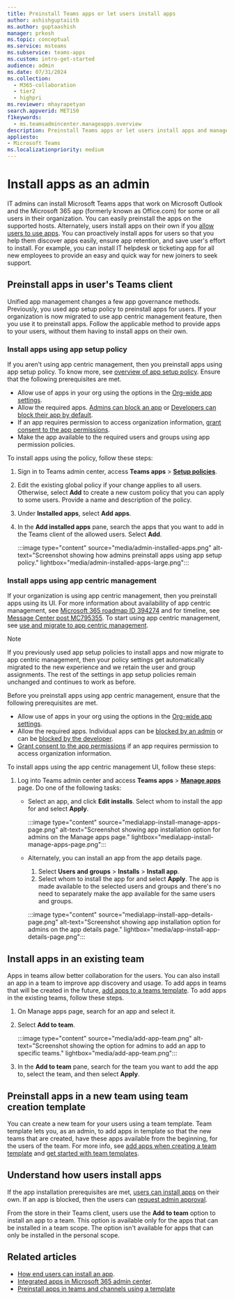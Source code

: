 ```yaml
---
title: Preinstall Teams apps or let users install apps
author: ashishguptaiitb
ms.author: guptaashish
manager: prkosh
ms.topic: conceptual
ms.service: msteams
ms.subservice: teams-apps
ms.custom: intro-get-started
audience: admin
ms.date: 07/31/2024
ms.collection: 
  - M365-collaboration
  - tier2
  - highpri
ms.reviewer: mhayrapetyan
search.appverid: MET150
f1keywords: 
  - ms.teamsadmincenter.manageapps.overview
description: Preinstall Teams apps or let users install apps and manage the installation options for an app.
appliesto: 
- Microsoft Teams
ms.localizationpriority: medium
---
```

# Install apps as an admin

IT admins can install Microsoft Teams apps that work on Microsoft Outlook and the Microsoft 365 app (formerly known as Office.com) for some or all users in their organization. You can easily preinstall the apps on the supported hosts. Alternately, users install apps on their own if you [allow users to use apps](manage-apps.md#allow-or-block-apps). You can proactively install apps for users so that you help them discover apps easily, ensure app retention, and save user's effort to install. For example, you can install IT helpdesk or ticketing app for all new employees to provide an easy and quick way for new joiners to seek support.

## Preinstall apps in user's Teams client

Unified app management changes a few app governance methods. Previously, you used app setup policy to preinstall apps for users. If your organization is now migrated to use app centric management feature, then you use it to preinstall apps. Follow the applicable method to provide apps to your users, without them having to install apps on their own.

### Install apps using app setup policy

If you aren't using app centric management, then you preinstall apps using app setup policy. To know more, see [overview of app setup policy](teams-app-setup-policies.md). Ensure that the following prerequisites are met.

* Allow use of apps in your org using the options in the [Org-wide app settings](manage-apps.md#manage-org-wide-app-settings).
* Allow the required apps. [Admins can block an app](manage-apps.md#allow-or-block-apps) or [Developers can block their app by default](/microsoftteams/platform/concepts/deploy-and-publish/add-default-install-scope#block-apps-by-default-for-users-until-an-admin-approves).
* If an app requires permission to access organization information, [grant consent to the app permissions](manage-consent-app-permissions.md#grant-and-manage-consent-to-teams-app-permissions).
* Make the app available to the required users and groups using app permission policies.

To install apps using the policy, follow these steps:

1. Sign in to Teams admin center, access **Teams apps** > **[Setup policies](https://admin.teams.microsoft.com/policies/app-setup)**.

1. Edit the existing global policy if your change applies to all users. Otherwise, select **Add** to create a new custom policy that you can apply to some users. Provide a name and description of the policy.

1. Under **Installed apps**, select **Add apps**.

1. In the **Add installed apps** pane, search the apps that you want to add in the Teams client of the allowed users. Select **Add**.

   :::image type="content" source="media/admin-installed-apps.png" alt-text="Screenshot showing how admins preinstall apps using app setup policy." lightbox="media/admin-installed-apps-large.png":::

### Install apps using app centric management

If your organization is using app centric management, then you preinstall apps using its UI. For more information about availability of app centric management, see [Microsoft 365 roadmap ID 394274](https://www.microsoft.com/microsoft-365/roadmap?filters=&searchterms=394274) and for timeline, see [Message Center post MC795355](https://admin.microsoft.com/Adminportal/Home?ref=MessageCenter/:/messages/MC795355). To start using app centric management, see [use and migrate to app centric management](app-centric-management.md).

> [!NOTE]
> If you previously used app setup policies to install apps and now migrate to app centric management, then your policy settings get automatically migrated to the new experience and we retain the user and group assignments. The rest of the settings in app setup policies remain unchanged and continues to work as before.

Before you preinstall apps using app centric management, ensure that the following prerequisites are met.

* Allow use of apps in your org using the options in the [Org-wide app settings](manage-apps.md#manage-org-wide-app-settings).
* Allow the required apps. Individual apps can be [blocked by an admin](manage-apps.md#allow-or-block-apps) or can be [blocked by the developer](/microsoftteams/platform/concepts/deploy-and-publish/add-default-install-scope#block-apps-by-default-for-users-until-an-admin-approves).
* [Grant consent to the app permissions](manage-consent-app-permissions.md#grant-and-manage-consent-to-teams-app-permissions) if an app requires permission to access organization information.

To install apps using the app centric management UI, follow these steps:

1. Log into Teams admin center and access **Teams apps** > [**Manage apps**](https://admin.teams.microsoft.com/policies/manage-apps/) page. Do one of the following tasks:

   * Select an app, and click **Edit installs**. Select whom to install the app for and select **Apply**.

      :::image type="content" source="media\app-install-manage-apps-page.png" alt-text="Screenshot showing app installation option for admins on the Manage apps page." lightbox="media\app-install-manage-apps-page.png":::

   * Alternately, you can install an app from the app details page.

      1. Select **Users and groups** > **Installs** > **Install app**.
      1. Select whom to install the app for and select **Apply**. The app is made available to the selected users and groups and there's no need to separately make the app available for the same users and groups.

      :::image type="content" source="media\app-install-app-details-page.png" alt-text="Screenshot showing app installation option for admins on the app details page."  lightbox="media/app-install-app-details-page.png":::

## Install apps in an existing team

Apps in teams allow better collaboration for the users. You can also install an app in a team to improve app discovery and usage. To add apps in teams that will be created in the future, [add apps to a teams template](/microsoftteams/get-started-with-teams-templates-in-the-admin-console). To add apps in the existing teams, follow these steps.

1. On Manage apps page, search for an app and select it.

1. Select **Add to team**.

   :::image type="content" source="media/add-app-team.png" alt-text="Screenshot showing the option for admins to add an app to specific teams." lightbox="media/add-app-team.png":::

1. In the **Add to team** pane, search for the team you want to add the app to, select the team, and then select **Apply**.

## Preinstall apps in a new team using team creation template

You can create a new team for your users using a team template. Team template lets you, as an admin, to add apps in template so that the new teams that are created, have these apps available from the beginning, for the users of the team. For more info, see [add apps when creating a team template](create-a-team-template.md) and [get started with team templates](get-started-with-teams-templates-in-the-admin-console.md).

## Understand how users install apps

If the app installation prerequisites are met, [users can install apps](https://support.microsoft.com/office/add-an-app-to-microsoft-teams-b2217706-f7ed-4e64-8e96-c413afd02f77) on their own. If an app is blocked, then the users can [request admin approval](user-requests-approve-apps.md).

From the store in their Teams client, users use the **Add to team** option to install an app to a team. This option is available only for the apps that can be installed in a team scope. The option isn't available for apps that can only be installed in the personal scope.

## Related articles

* [How end users can install an app](https://support.microsoft.com/office/add-an-app-to-microsoft-teams-b2217706-f7ed-4e64-8e96-c413afd02f77).
* [Integrated apps in Microsoft 365 admin center](/microsoft-365/admin/manage/test-and-deploy-microsoft-365-apps).
* [Preinstall apps in teams and channels using a template](get-started-with-teams-templates-in-the-admin-console.md)
